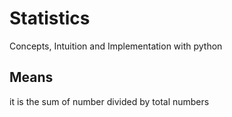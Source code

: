 # Statistics
Concepts, Intuition and Implementation with python 

## Means 
it is the sum of number divided by total numbers
